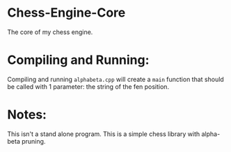 # Chess-Engine-Core
The core of my chess engine.

# Compiling and Running:
Compiling and running `alphabeta.cpp` will create a `main` function that should be called with 1 parameter: the string of the fen position.

# Notes:
This isn't a stand alone program. This is a simple chess library with alpha-beta pruning.
